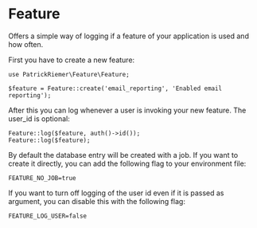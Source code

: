 # Feature

Offers a simple way of logging if a feature of your application is used and how often.

First you have to create a new feature:

```phpregexp
use PatrickRiemer\Feature\Feature;

$feature = Feature::create('email_reporting', 'Enabled email reporting');
```

After this you can log whenever a user is invoking your new feature. The user_id is optional:

```phpregexp
Feature::log($feature, auth()->id());
Feature::log($feature);
```

By default the database entry will be created with a job. If you want to create it directly, you can add the following flag to your environment file:

```baBash
FEATURE_NO_JOB=true
```

If you want to turn off logging of the user id even if it is passed as argument, you can disable this with the following flag:

```baBash
FEATURE_LOG_USER=false
```